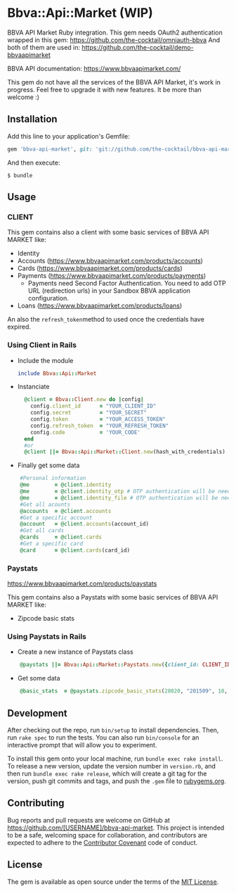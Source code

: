 # Bbva::Api::Market (WIP)

BBVA API Market Ruby integration. This gem needs OAuth2 authentication wrapped in this gem: https://github.com/the-cocktail/omniauth-bbva
And both of them are used in: https://github.com/the-cocktail/demo-bbvaapimarket

BBVA API documentation: https://www.bbvaapimarket.com/

This gem do not have all the services of the BBVA API Market, it's work in progress. Feel free to upgrade it with new features. It be more than welcome :)

## Installation

Add this line to your application's Gemfile:

```ruby
gem 'bbva-api-market', git: 'git://github.com/the-cocktail/bbva-api-market'
```

And then execute:

    $ bundle

## Usage

### CLIENT

This gem contains also a client with some basic services of BBVA API MARKET like:
- Identity
- Accounts (https://www.bbvaapimarket.com/products/accounts)
- Cards (https://www.bbvaapimarket.com/products/cards)
- Payments (https://www.bbvaapimarket.com/products/payments)
  - Payments need Second Factor Authentication. You need to add OTP URL (redirection urls) in your Sandbox BBVA application configuration.
- Loans (https://www.bbvaapimarket.com/products/loans)

An also the ```refresh_token```method to used once the credentials have expired.

### Using Client in Rails

- Include the module
    ```ruby
    include Bbva::Api::Market
    ```
    
- Instanciate
    ```ruby
      @client = Bbva::Client.new do |config|
        config.client_id      = "YOUR_CLIENT_ID"
        config.secret         = "YOUR_SECRET"
        config.token          = "YOUR_ACCESS_TOKEN"
        config.refresh_token  = "YOUR_REFRESH_TOKEN"
        config.code           = 'YOUR_CODE'
      end
      #or
      @client ||= Bbva::Api::Market::Client.new(hash_with_credentials)
    ```
    
- Finally get some data
```ruby
    #Personal information
    @me        = @client.identity
    @me        = @client.identity_otp # OTP authentication will be needed
    @me        = @client.identity_file # OTP authentication will be needed
    #Get all acounts
    @accounts  = @client.accounts
    #Get a specific account
    @account   = @client.accounts(account_id)
    #Get all cards
    @cards     = @client.cards
    #Get a specific card
    @card      = @client.cards(card_id)
```

### Paystats
https://www.bbvaapimarket.com/products/paystats

This gem contains also a Paystats with some basic services of BBVA API MARKET like:
- Zipcode basic stats

### Using Paystats in Rails

- Create a new instance of Paystats class
```ruby
    @paystats ||= Bbva::Api::Market::Paystats.new({client_id: CLIENT_ID , secret: CLIENT_SECRET})
```

- Get some data
```ruby
    @basic_stats  = @paystats.zipcode_basic_stats(28020, "201509", 10, "es_home", "month", "201512", "201509")
```

## Development

After checking out the repo, run `bin/setup` to install dependencies. Then, run `rake spec` to run the tests. You can also run `bin/console` for an interactive prompt that will allow you to experiment.

To install this gem onto your local machine, run `bundle exec rake install`. To release a new version, update the version number in `version.rb`, and then run `bundle exec rake release`, which will create a git tag for the version, push git commits and tags, and push the `.gem` file to [rubygems.org](https://rubygems.org).

## Contributing

Bug reports and pull requests are welcome on GitHub at https://github.com/[USERNAME]/bbva-api-market. This project is intended to be a safe, welcoming space for collaboration, and contributors are expected to adhere to the [Contributor Covenant](http://contributor-covenant.org) code of conduct.


## License

The gem is available as open source under the terms of the [MIT License](http://opensource.org/licenses/MIT).

